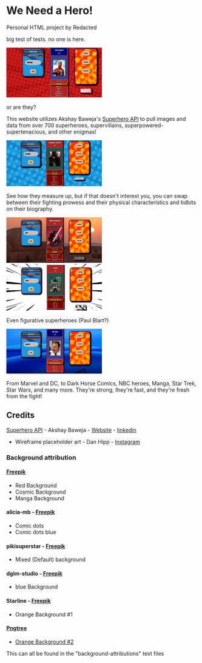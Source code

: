 # We Need a Hero!

Personal HTML project by Redacted

big test of tests. no one is here.

<img src="./example-pulls/spider-man-marvel.png" width="50%" height="50%">






or are they?

This website utilizes Akshay Baweja's [Superhero API](https://superheroapi.com/api/) to pull images and data from over 700 superheroes, supervillains, superpowered- supertenacious, and other enigmas!

<img src="./example-pulls/alex-mercer-prototype.png" width="50%" height="50%">

See how they measure up, but if that doesn't interest you, you can swap between their fighting prowess and their physical characteristics and tidbits on their biography.

<img src="./example-pulls/darth-vader-star-wars.png" width="50%" height="50%">

<img src="./example-pulls/vegeta-dbz.png" width="50%" height="50%">

Even figurative superheroes (Paul Blart?)

<img src="./example-pulls/paul-blart-mall-cop.png" width="50%" height="50%">

From Marvel and DC, to Dark Horse Comics, NBC heroes, Manga, Star Trek, Star Wars, and many more. They're strong, they're fast, and they're fresh from the fight!

## Credits

[Superhero API](https://superheroapi.com/api/) - Akshay Baweja - [Website](https://akshaybaweja.com/) - [linkedin](https://www.linkedin.com/in/akshaybaweja/)
* Wireframe placeholder art - Dan Hipp - [Instagram](https://www.instagram.com/danhipp/)

### Background attribution
#### [Freepik](https://www.freepik.com/author/freepik)
* Red Background 
* Cosmic Background 
* Manga Background 

#### alicia-mb - [Freepik](https://www.freepik.com/author/alicia-mb)
* Comic dots 
* Comic dots blue 

#### pikisuperstar - [Freepik](https://www.freepik.com/author/pikisuperstar)
* Mixed (Default) background
#### dgim-studio - [Freepik](https://www.freepik.com/author/dgim-studio)
* blue Background
#### Starline - [Freepik](https://www.freepik.com/author/starline)
* Orange Background #1 
#### [Pngtree](https://pngtree.com)
* [Orange Background #2](https://pngtree.com/freebackground/pop-style-halftone-background_1442148.html)

This can all be found in the "background-attributions" text files